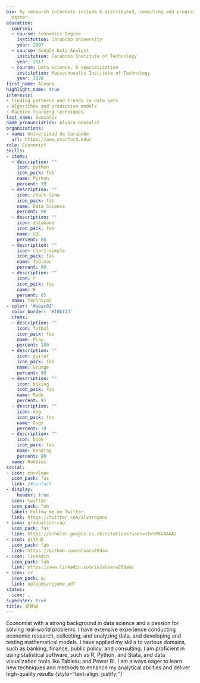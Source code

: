 ```yaml
---
bio: My research interests include & distributed, computing and programmable
  matter.
education:
  courses:
  - course: Economics Degree
    institution: Carabobo University
    year: 2007
  - course: Google Data Analyst
    institution: Carabobo Institute of Technology
    year: 2017
  - course: Data Science, R specialization
    institution: Massachusetts Institute of Technology
    year: 2020
first_name: Alvaro
highlight_name: true
interests:
- Finding patterns and trends in data sets
- Algorithms and predictive models
- Machine learning techniques
last_name: Gonzalez
name_pronunciation: Alvaro Gonzalez
organizations:
- name: Universidad de Carabobo
  url: https://www.stanford.edu/
role: Economist
skills:
- items:
  - description: ""
    icon: python
    icon_pack: fab
    name: Python
    percent: 70
  - description: ""
    icon: chart-line
    icon_pack: fas
    name: Data Science
    percent: 90
  - description: ""
    icon: database
    icon_pack: fas
    name: SQL
    percent: 80
  - description: ""
    icon: chart-simple
    icon_pack: fas
    name: Tableau
    percent: 80
  - description: ""
    icon: r
    icon_pack: fas
    name: R
    percent: 85
  name: Technical
- color: '#eeac02'
  color_border: '#f0bf23'
  items:
  - description: ""
    icon: futbol
    icon_pack: fas
    name: Play
    percent: 100
  - description: ""
    icon: guitar
    icon_pack: fas
    name: Grunge
    percent: 80    
  - description: ""
    icon: biking
    icon_pack: fas
    name: Ride
    percent: 95  
  - description: ""
    icon: dog
    icon_pack: fas
    name: Dogs
    percent: 70
  - description: ""
    icon: book
    icon_pack: fas
    name: Reading
    percent: 80
  name: Hobbies
social:
- icon: envelope
  icon_pack: fas
  link: /#contact
- display:
    header: true
  icon: twitter
  icon_pack: fab
  label: Follow me on Twitter
  link: https://twitter.com/alvarogonz
- icon: graduation-cap
  icon_pack: fas
  link: https://scholar.google.co.uk/citations?user=sIwtMXoAAAAJ
- icon: github
  icon_pack: fab
  link: https://github.com/alvaro20dam
- icon: linkedin
  icon_pack: fab
  link: https://www.linkedin.com/in/alvaro20dam/
- icon: cv
  icon_pack: ai
  link: uploads/resume.pdf
status:
  icon: ☕️
superuser: true
title: 吳健雄
---
```


Economist with a strong background in data science and a
passion for solving real-world problems. I have extensive
experience conducting economic research, collecting, and
analyzing data, and developing and testing mathematical
models. I have applied my skills to various domains, such as
banking, finance, public policy, and consulting. I am proficient
in using statistical software, such as R, Python, and Stata, and
data visualization tools like Tableau and Power BI. I am always
eager to learn new techniques and methods to enhance my
analytical abilities and deliver high-quality results
{style="text-align: justify;"}
